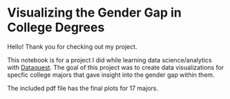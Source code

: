 # Visualizing the Gender Gap in College Degrees

Hello! Thank you for checking out my project.

This notebook is for a project I did while learning data science/analytics with <a href='https://www.dataquest.io/'>Dataquest</a>. The goal of this project was to create data visualizations for specfic college majors that gave insight into the gender gap within them.

The included pdf file has the final plots for 17 majors.
